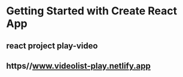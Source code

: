 # Getting Started with Create React App

## react project play-video

## https//www.videolist-play.netlify.app

